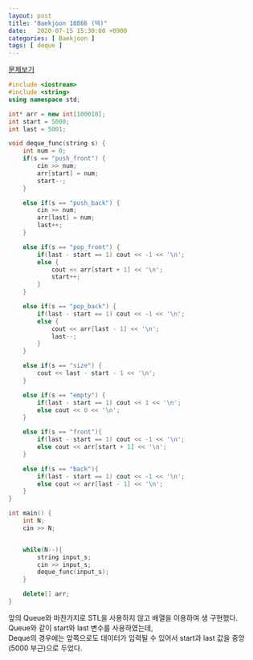 ```yaml
---
layout: post
title: "Baekjoon 10866 (덱)"
date:   2020-07-15 15:30:00 +0900
categories: [ Baekjoon ]
tags: [ deque ]
---
```


[문제보기][prob]
<!-- more -->
```c++
#include <iostream>
#include <string>
using namespace std;

int* arr = new int[100010];
int start = 5000;
int last = 5001;

void deque_func(string s) {
    int num = 0;
    if(s == "push_front") {
        cin >> num;
        arr[start] = num;
        start--;
    }

    else if(s == "push_back") {
        cin >> num;
        arr[last] = num;
        last++;
    }

    else if(s == "pop_front") {
        if(last - start == 1) cout << -1 << '\n';
        else {
            cout << arr[start + 1] << '\n';
            start++;
        }
    }

    else if(s == "pop_back") {
        if(last - start == 1) cout << -1 << '\n';
        else {
            cout << arr[last - 1] << '\n';
            last--;
        }
    }

    else if(s == "size") {
        cout << last - start - 1 << '\n';
    }

    else if(s == "empty") {
        if(last - start == 1) cout << 1 << '\n';
        else cout << 0 << '\n';
    }

    else if(s == "front"){
        if(last - start == 1) cout << -1 << '\n';
        else cout << arr[start + 1] << '\n';
    }

    else if(s == "back"){
        if(last - start == 1) cout << -1 << '\n';
        else cout << arr[last - 1] << '\n';
    }
}

int main() {
    int N;
    cin >> N;


    while(N--){
        string input_s;
        cin >> input_s;
        deque_func(input_s);
    }

    delete[] arr;
}
```

앞의 Queue와 마찬가지로 STL을 사용하지 않고 배열을 이용하여 생 구현했다.
Queue와 같이 start와 last 변수를 사용하였는데,   
Deque의 경우에는 앞쪽으로도 데이터가 입력될 수 있어서 start과 last 값을 중앙(5000 부근)으로 두었다.

[prob]: https://www.acmicpc.net/problem/10866
